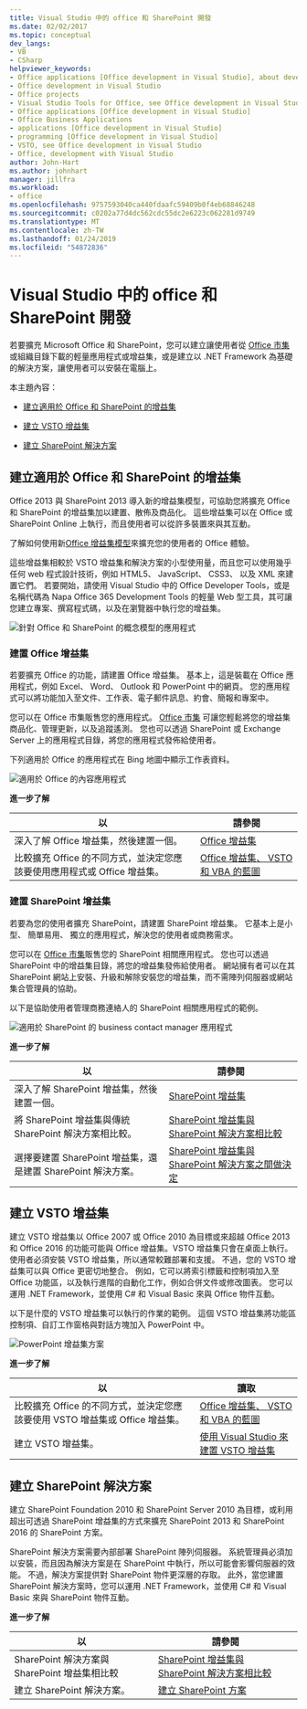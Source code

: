 ```yaml
---
title: Visual Studio 中的 office 和 SharePoint 開發
ms.date: 02/02/2017
ms.topic: conceptual
dev_langs:
- VB
- CSharp
helpviewer_keywords:
- Office applications [Office development in Visual Studio], about developing applications
- Office development in Visual Studio
- Office projects
- Visual Studio Tools for Office, see Office development in Visual Studio
- Office applications [Office development in Visual Studio]
- Office Business Applications
- applications [Office development in Visual Studio]
- programming [Office development in Visual Studio]
- VSTO, see Office development in Visual Studio
- Office, development with Visual Studio
author: John-Hart
ms.author: johnhart
manager: jillfra
ms.workload:
- office
ms.openlocfilehash: 9757593040ca440fdaafc59409b0f4eb68846248
ms.sourcegitcommit: c0202a77d4dc562cdc55dc2e6223c062281d9749
ms.translationtype: MT
ms.contentlocale: zh-TW
ms.lasthandoff: 01/24/2019
ms.locfileid: "54872836"
---
```

# <a name="office-and-sharepoint-development-in-visual-studio"></a>Visual Studio 中的 office 和 SharePoint 開發
  若要擴充 Microsoft Office 和 SharePoint，您可以建立讓使用者從 [Office 市集](https://store.office.com/) 或組織目錄下載的輕量應用程式或增益集，或是建立以 .NET Framework 為基礎的解決方案，讓使用者可以安裝在電腦上。  
  
 本主題內容：  
  
-   [建立適用於 Office 和 SharePoint 的增益集](#Apps)  
  
-   [建立 VSTO 增益集](#Add-ins)  
  
-   [建立 SharePoint 解決方案](#Solutions)  
  
##  <a name="Apps"></a> 建立適用於 Office 和 SharePoint 的增益集  
 Office 2013 與 SharePoint 2013 導入新的增益集模型，可協助您將擴充 Office 和 SharePoint 的增益集加以建置、散佈及商品化。  這些增益集可以在 Office 或 SharePoint Online 上執行，而且使用者可以從許多裝置來與其互動。  
  
 了解如何使用新[Office 增益集模型](/office/dev/add-ins/overview/office-add-ins)來擴充您的使用者的 Office 體驗。  
  
 這些增益集相較於 VSTO 增益集和解決方案的小型使用量，而且您可以使用幾乎任何 web 程式設計技術，例如 HTML5、 JavaScript、 CSS3、 以及 XML 來建置它們。  若要開始，請使用 Visual Studio 中的 Office Developer Tools，或是名稱代碼為 Napa Office 365 Development Tools 的輕量 Web 型工具，其可讓您建立專案、撰寫程式碼，以及在瀏覽器中執行您的增益集。  
  
 ![針對 Office 和 SharePoint 的概念模型的應用程式](../vsto/media/officeandsharepointapps2015.png "Office 和 SharePoint 的概念模型的應用程式")  
  
### <a name="build-an-office-add-in"></a>建置 Office 增益集  
 若要擴充 Office 的功能，請建置 Office 增益集。 基本上，這是裝載在 Office 應用程式，例如 Excel、 Word、 Outlook 和 PowerPoint 中的網頁。 您的應用程式可以將功能加入至文件、工作表、電子郵件訊息、約會、簡報和專案中。  
  
 您可以在 Office 市集販售您的應用程式。  [Office 市集](https://store.office.com/) 可讓您輕鬆將您的增益集商品化、管理更新，以及追蹤遙測。 您也可以透過 SharePoint 或 Exchange Server 上的應用程式目錄，將您的應用程式發佈給使用者。  
  
 下列適用於 Office 的應用程式在 Bing 地圖中顯示工作表資料。  
  
 ![適用於 Office 的內容應用程式](../vsto/media/appforoffice.png "內容適用於 Office 的應用程式")  
  
 **進一步了解**  
  
|以|請參閱|  
|--------|---------|  
|深入了解 Office 增益集，然後建置一個。|[Office 增益集](/office/dev/add-ins/publish/publish)|  
|比較擴充 Office 的不同方式，並決定您應該要使用應用程式或 Office 增益集。|[Office 增益集、 VSTO 和 VBA 的藍圖](https://blogs.msdn.microsoft.com/officeapps/2013/06/18/roadmap-for-apps-for-office-vsto-and-vba/)|  
  
### <a name="build-a-sharepoint-add-in"></a>建置 SharePoint 增益集  
 若要為您的使用者擴充 SharePoint，請建置 SharePoint 增益集。 它基本上是小型、 簡單易用、 獨立的應用程式，解決您的使用者或商務需求。  
  
 您可以在 [Office 市集](https://store.office.com/)販售您的 SharePoint 相關應用程式。 您也可以透過 SharePoint 中的增益集目錄，將您的增益集發佈給使用者。  網站擁有者可以在其 SharePoint 網站上安裝、升級和解除安裝您的增益集，而不需陣列伺服器或網站集合管理員的協助。  
  
 以下是協助使用者管理商務連絡人的 SharePoint 相關應用程式的範例。  
  
 ![適用於 SharePoint 的 business contact manager 應用程式](../vsto/media/appforsharepoint.png "適用於 SharePoint 的 Business contact manager 應用程式")  
  
 **進一步了解**  
  
|以|請參閱|  
|--------|---------|  
|深入了解 SharePoint 增益集，然後建置一個。|[SharePoint 增益集](/sharepoint/dev/sp-add-ins/sharepoint-add-ins)|  
|將 SharePoint 增益集與傳統 SharePoint 解決方案相比較。|[SharePoint 增益集與 SharePoint 解決方案相比較](/sharepoint/dev/general-development/sharepoint-server-application-lifecycle-management)|  
|選擇要建置 SharePoint 增益集，還是建置 SharePoint 解決方案。|[SharePoint 增益集與 SharePoint 解決方案之間做決定](/sharepoint/dev/general-development/sharepoint-server-application-lifecycle-management)|
  
##  <a name="Add-ins"></a> 建立 VSTO 增益集  
 建立 VSTO 增益集以 Office 2007 或 Office 2010 為目標或來超越 Office 2013 和 Office 2016 的功能可能與 Office 增益集。VSTO 增益集只會在桌面上執行。 使用者必須安裝 VSTO 增益集，所以通常較難部署和支援。  不過，您的 VSTO 增益集可以與 Office 更密切地整合。 例如，它可以將索引標籤和控制項加入至 Office 功能區，以及執行進階的自動化工作，例如合併文件或修改圖表。 您可以運用 .NET Framework，並使用 C# 和 Visual Basic 來與 Office 物件互動。  
  
 以下是什麼的 VSTO 增益集可以執行的作業的範例。 這個 VSTO 增益集將功能區控制項、自訂工作窗格與對話方塊加入 PowerPoint 中。  
  
 ![PowerPoint 增益集方案](../vsto/media/powerpointaddin.png "PowerPoint 增益集方案")  
  
 **進一步了解**  
  
|以|讀取|  
|--------|----------|  
|比較擴充 Office 的不同方式，並決定您應該要使用 VSTO 增益集或 Office 增益集。|[Office 增益集、 VSTO 和 VBA 的藍圖](https://blogs.msdn.microsoft.com/officeapps/2013/06/18/roadmap-for-apps-for-office-vsto-and-vba/)|  
|建立 VSTO 增益集。|[使用 Visual Studio 來建置 VSTO 增益集](create-vsto-add-ins-for-office-by-using-visual-studio.md)|  
  
##  <a name="Solutions"></a> 建立 SharePoint 解決方案  
 建立 SharePoint Foundation 2010 和 SharePoint Server 2010 為目標，或利用超出可透過 SharePoint 增益集的方式來擴充 SharePoint 2013 和 SharePoint 2016 的 SharePoint 方案。  
  
 SharePoint 解決方案需要內部部署 SharePoint 陣列伺服器。 系統管理員必須加以安裝，而且因為解決方案是在 SharePoint 中執行，所以可能會影響伺服器的效能。 不過，解決方案提供對 SharePoint 物件更深層的存取。 此外，當您建置 SharePoint 解決方案時，您可以運用 .NET Framework，並使用 C# 和 Visual Basic 來與 SharePoint 物件互動。  
  
 **進一步了解**  
  
|以|請參閱|  
|--------|---------|  
|SharePoint 解決方案與 SharePoint 增益集相比較|[SharePoint 增益集與 SharePoint 解決方案相比較](/sharepoint/dev/general-development/sharepoint-server-application-lifecycle-management)|  
|建立 SharePoint 解決方案。|[建立 SharePoint 方案](../sharepoint/create-sharepoint-solutions.md)|  
